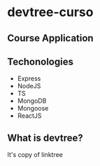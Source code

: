 # devtree-curso
## Course Application

## Techonologies

+ Express
+ NodeJS
+ TS
+ MongoDB
+ Mongoose
+ ReactJS

## What is devtree?

It's copy of linktree